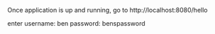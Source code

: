 Once application is up and running, go to 
http://localhost:8080/hello

enter 
username: ben
password: benspassword